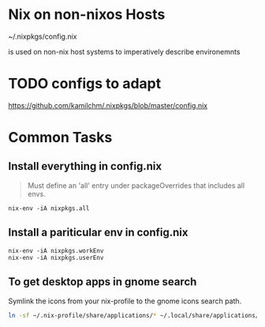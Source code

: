 # Nix on non-nixos Hosts

~/.nixpkgs/config.nix

is used on non-nix host systems to imperatively describe
environemnts

# TODO configs to adapt
https://github.com/kamilchm/.nixpkgs/blob/master/config.nix


# Common Tasks

## Install everything in config.nix

> Must define an 'all' entry under packageOverrides that includes all envs.

```
nix-env -iA nixpkgs.all
```

## Install a pariticular env in config.nix
```
nix-env -iA nixpkgs.workEnv
nix-env -iA nixpkgs.userEnv
```

## To get desktop apps in gnome search

Symlink the icons from your nix-profile to the gnome icons search path.

```bash
ln -sf ~/.nix-profile/share/applications/* ~/.local/share/applications/
```
